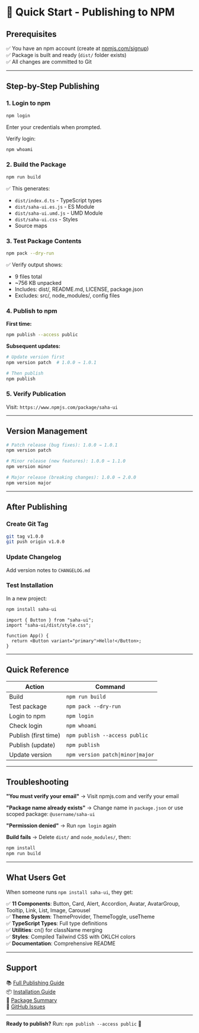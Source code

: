 # 🚀 Quick Start - Publishing to NPM

## Prerequisites

✅ You have an npm account (create at [npmjs.com/signup](https://www.npmjs.com/signup))  
✅ Package is built and ready (`dist/` folder exists)  
✅ All changes are committed to Git

---

## Step-by-Step Publishing

### 1. Login to npm

```bash
npm login
```

Enter your credentials when prompted.

Verify login:

```bash
npm whoami
```

### 2. Build the Package

```bash
npm run build
```

✅ This generates:

- `dist/index.d.ts` - TypeScript types
- `dist/saha-ui.es.js` - ES Module
- `dist/saha-ui.umd.js` - UMD Module
- `dist/saha-ui.css` - Styles
- Source maps

### 3. Test Package Contents

```bash
npm pack --dry-run
```

✅ Verify output shows:

- 9 files total
- ~756 KB unpacked
- Includes: dist/, README.md, LICENSE, package.json
- Excludes: src/, node_modules/, config files

### 4. Publish to npm

**First time:**

```bash
npm publish --access public
```

**Subsequent updates:**

```bash
# Update version first
npm version patch  # 1.0.0 → 1.0.1

# Then publish
npm publish
```

### 5. Verify Publication

Visit: `https://www.npmjs.com/package/saha-ui`

---

## Version Management

```bash
# Patch release (bug fixes): 1.0.0 → 1.0.1
npm version patch

# Minor release (new features): 1.0.0 → 1.1.0
npm version minor

# Major release (breaking changes): 1.0.0 → 2.0.0
npm version major
```

---

## After Publishing

### Create Git Tag

```bash
git tag v1.0.0
git push origin v1.0.0
```

### Update Changelog

Add version notes to `CHANGELOG.md`

### Test Installation

In a new project:

```bash
npm install saha-ui
```

```tsx
import { Button } from "saha-ui";
import "saha-ui/dist/style.css";

function App() {
  return <Button variant="primary">Hello!</Button>;
}
```

---

## Quick Reference

| Action               | Command                           |
| -------------------- | --------------------------------- |
| Build                | `npm run build`                   |
| Test package         | `npm pack --dry-run`              |
| Login to npm         | `npm login`                       |
| Check login          | `npm whoami`                      |
| Publish (first time) | `npm publish --access public`     |
| Publish (update)     | `npm publish`                     |
| Update version       | `npm version patch\|minor\|major` |

---

## Troubleshooting

**"You must verify your email"**
→ Visit npmjs.com and verify your email

**"Package name already exists"**
→ Change name in `package.json` or use scoped package: `@username/saha-ui`

**"Permission denied"**
→ Run `npm login` again

**Build fails**
→ Delete `dist/` and `node_modules/`, then:

```bash
npm install
npm run build
```

---

## What Users Get

When someone runs `npm install saha-ui`, they get:

✅ **11 Components**: Button, Card, Alert, Accordion, Avatar, AvatarGroup, Tooltip, Link, List, Image, Carousel  
✅ **Theme System**: ThemeProvider, ThemeToggle, useTheme  
✅ **TypeScript Types**: Full type definitions  
✅ **Utilities**: cn() for className merging  
✅ **Styles**: Compiled Tailwind CSS with OKLCH colors  
✅ **Documentation**: Comprehensive README

---

## Support

📚 [Full Publishing Guide](./PUBLISHING.md)  
📦 [Installation Guide](./INSTALLATION.md)  
📖 [Package Summary](./NPM_PACKAGE_SUMMARY.md)  
🐛 [GitHub Issues](https://github.com/Xenial-Devil/Saha-ui/issues)

---

**Ready to publish?** Run: `npm publish --access public` 🚀
